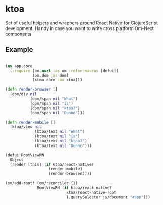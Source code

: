 # ktoa

Set of useful helpers and wrappers around React Native for ClojureScript development. Handy in case you want to write cross platform Om-Next components

## Example

``` clojure

(ns app.core
  (:require [om.next :as om :refer-macros [defui]]
            [om.dom :as dom]
            [ktoa.core :as ktoa]))

(defn render-browser []
  (dom/div nil
           (dom/span nil "What")
           (dom/span nil "is")
           (dom/span nil "ktoa?")
           (dom/span nil "Dunno")))

(defn render-mobile []
  (ktoa/view nil
             (ktoa/text nil "What")
             (ktoa/text nil "is")
             (ktoa/text nil "ktoa?")
             (ktoa/text nil "Dunno")))

(defui RootViewRN
  Object
  (render [this] (if ktoa/react-native?
                   (render-mobile)
                   (render-browser))))

(om/add-root! (om/reconciler {})
              RootViewRN (if ktoa/react-native?
                           ktoa/react-native-root
                           (.querySelector js/document "#app")))
```
